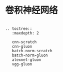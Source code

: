 # 卷积神经网络

```{.python .input .eval_rst}

.. toctree::
   :maxdepth: 2

   cnn-scratch
   cnn-gluon
   batch-norm-scratch
   batch-norm-gluon
   alexnet-gluon
   vgg-gluon
```
